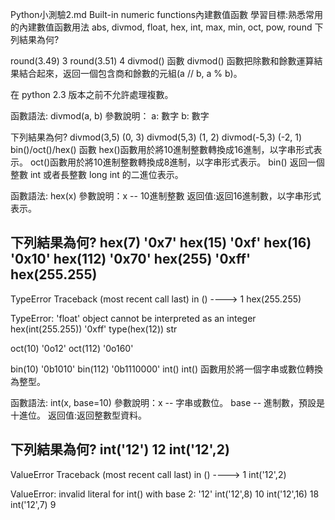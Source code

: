 Python小測驗2.md
Built-in numeric functions內建數值函數
學習目標:熟悉常用的內建數值函數用法
abs, divmod, float, hex, int, max, min, oct,
pow, round
下列結果為何?

round(3.49)
3
round(3.51)
4
divmod() 函數
divmod() 函數把除數和餘數運算結果結合起來，返回一個包含商和餘數的元組(a // b, a % b)。

在 python 2.3 版本之前不允許處理複數。

函數語法: divmod(a, b)
參數說明： a: 數字 b: 數字

下列結果為何?
divmod(3,5)
(0, 3)
divmod(5,3)
(1, 2)
divmod(-5,3)
(-2, 1)
bin()/oct()/hex() 函數
hex()函數用於將10進制整數轉換成16進制，以字串形式表示。
oct()函數用於將10進制整數轉換成8進制，以字串形式表示。
bin() 返回一個整數 int 或者長整數 long int 的二進位表示。


函數語法: hex(x)
參數說明：x -- 10進制整數
返回值:返回16進制數，以字串形式表示。

下列結果為何?
hex(7)
'0x7'
hex(15)
'0xf'
hex(16)
'0x10'
hex(112)
'0x70'
hex(255)
'0xff'
hex(255.255)
---------------------------------------------------------------------------
TypeError                                 Traceback (most recent call last)
<ipython-input-12-9ad33ad5f233> in <module>()
----> 1 hex(255.255)

TypeError: 'float' object cannot be interpreted as an integer
hex(int(255.255))
'0xff'
type(hex(12))
str


oct(10)
'0o12'
oct(112)
'0o160'

bin(10)
'0b1010'
bin(112)
'0b1110000'
int()
int() 函數用於將一個字串或數位轉換為整型。

函數語法: int(x, base=10)
參數說明：x -- 字串或數位。     base -- 進制數，預設是十進位。
返回值:返回整數型資料。
 

下列結果為何?
int('12')
12
int('12',2)
---------------------------------------------------------------------------
ValueError                                Traceback (most recent call last)
<ipython-input-20-45f72bd177ab> in <module>()
----> 1 int('12',2)

ValueError: invalid literal for int() with base 2: '12'
int('12',8)
10
int('12',16)
18
int('12',7)
9
